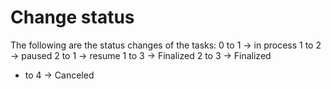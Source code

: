 


# Change status
The following are the status changes of the tasks:
0 to 1 -> in process
1 to 2 -> paused
2 to 1 -> resume
1 to 3 -> Finalized
2 to 3 -> Finalized
* to 4 -> Canceled 